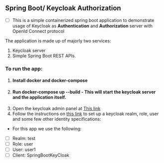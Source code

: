 ## Spring Boot/ Keycloak Authorization
- [ ] This is a simple containerized spring boot application to demonstrate  usage of Keycloak as **Authentication** and **Authorization** server with OpenId Connect protocol

The application is made up of majorly two services:
1. Keycloak server
2. Simple Spring Boot REST APIs.

### To run the app:
1. #### Install docker and docker-compose
2. #### Run docker-compose up --build - This will start the keycloak server and the application itself.
3. Open the keycloak admin panel at [This link](https://localhost:8443/)
4. Follow the instructions on [this link](https://www.baeldung.com/spring-boot-keycloak) to set up a keycloak realm, role, user and some few other identity specifications:
- For this app we use the following:
- [ ] Realm: test
- [ ] Role: user
- [ ] User: user1
- [ ] Client: SpringBootKeyCloak